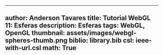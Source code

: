 ------------------------------
author: Anderson Tavares
title: Tutorial WebGL 11: Esferas
description: Esferas
tags: WebGL, OpenGL
thumbnail: assets/images/webgl-spheres-thumb.png
biblio: library.bib
csl: ieee-with-url.csl
math: True
------------------------------
